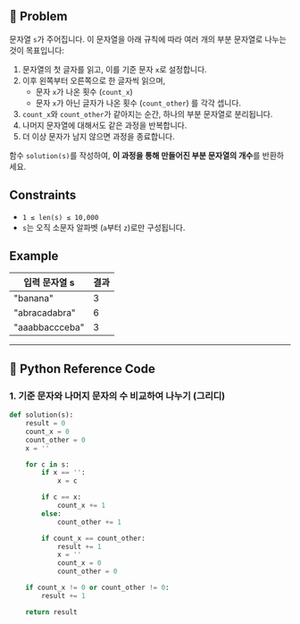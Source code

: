 ## 🧠 Problem
문자열 `s`가 주어집니다. 이 문자열을 아래 규칙에 따라 여러 개의 부분 문자열로 나누는 것이 목표입니다:

1. 문자열의 첫 글자를 읽고, 이를 기준 문자 `x`로 설정합니다.
2. 이후 왼쪽부터 오른쪽으로 한 글자씩 읽으며,
   - 문자 `x`가 나온 횟수 (`count_x`)
   - 문자 `x`가 아닌 글자가 나온 횟수 (`count_other`)
   를 각각 셉니다.
3. `count_x`와 `count_other`가 같아지는 순간, 하나의 부분 문자열로 분리됩니다.
4. 나머지 문자열에 대해서도 같은 과정을 반복합니다.
5. 더 이상 문자가 남지 않으면 과정을 종료합니다.

함수 `solution(s)`를 작성하여, **이 과정을 통해 만들어진 부분 문자열의 개수**를 반환하세요.

## Constraints
- `1 ≤ len(s) ≤ 10,000`
- `s`는 오직 소문자 알파벳 (`a`부터 `z`)로만 구성됩니다.

## Example
| 입력 문자열 s      | 결과 |
|------------------|------|
| "banana"         | 3    |
| "abracadabra"    | 6    |
| "aaabbaccceba"   | 3    |

---

## 🐍 Python Reference Code

### 1. 기준 문자와 나머지 문자의 수 비교하여 나누기 (그리디)
```python
def solution(s):
    result = 0
    count_x = 0
    count_other = 0
    x = ''

    for c in s:
        if x == '':
            x = c

        if c == x:
            count_x += 1
        else:
            count_other += 1

        if count_x == count_other:
            result += 1
            x = ''
            count_x = 0
            count_other = 0

    if count_x != 0 or count_other != 0:
        result += 1

    return result
```
